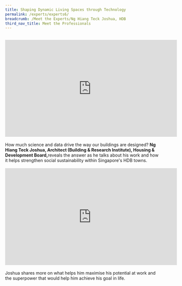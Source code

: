 ```yaml
---
title: Shaping Dynamic Living Spaces through Technology
permalink: /experts/experts6/
breadcrumb: /Meet the Experts/Ng Hiang Teck Joshua, HDB
third_nav_title: Meet the Professionals
---
```





<br>
<div class="bp-youtube">
<iframe width="560" height="315" src="https://www.youtube.com/embed/YoMnObUw2Ic" frameborder="0" allow="accelerometer; autoplay; clipboard-write; encrypted-media; gyroscope; picture-in-picture" allowfullscreen></iframe>
</div>
<br>
How much science and data drive the way our buildings are designed? <b>Ng Hiang Teck Joshua, Architect (Building & Research Institute), Housing & Development Board,</b>reveals the answer as he talks about his work and how it helps strengthen social sustainability within Singapore's HDB towns.
<br>
<br>
<div class="bp-youtube">
<iframe width="560" height="315" src="https://www.youtube.com/embed/mwOPwQJHPkA" frameborder="0" allow="accelerometer; autoplay; clipboard-write; encrypted-media; gyroscope; picture-in-picture" allowfullscreen></iframe>
</div>
<br>
Joshua shares more on what helps him maximise his potential at work and the superpower that would help him achieve his goal in life.
